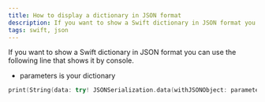 ```yaml
---
title: How to display a dictionary in JSON format
description: If you want to show a Swift dictionary in JSON format you can use the following line...
tags: swift, json
---
```


If you want to show a Swift dictionary in JSON format you can use the following line that shows it by console.

* parameters is your dictionary

```swift
print(String(data: try! JSONSerialization.data(withJSONObject: parameters, options: .prettyPrinted), encoding: .utf8)!)
```
